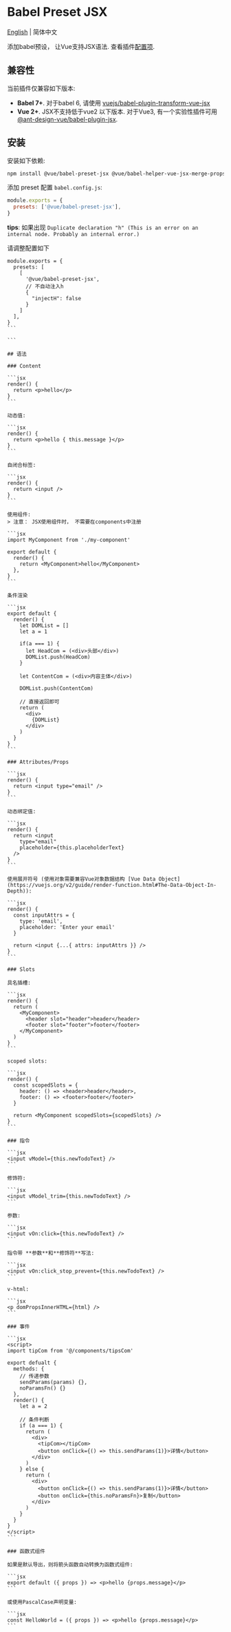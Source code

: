 # Babel Preset JSX
[English](./README.md) | 简体中文

添加babel预设， 让Vue支持JSX语法. 查看插件[配置项](./packages/babel-preset-jsx).

## 兼容性

当前插件仅兼容如下版本:

- **Babel 7+**. 对于babel 6, 请使用 [vuejs/babel-plugin-transform-vue-jsx](https://github.com/vuejs/babel-plugin-transform-vue-jsx)
- **Vue 2+**. JSX不支持低于vue2 以下版本. 对于Vue3, 有一个实验性插件可用 [@ant-design-vue/babel-plugin-jsx](https://github.com/vueComponent/jsx).

## 安装

安装如下依赖:

```bash
npm install @vue/babel-preset-jsx @vue/babel-helper-vue-jsx-merge-props
```

添加 preset 配置 `babel.config.js`:

```js
module.exports = {
  presets: ['@vue/babel-preset-jsx'],
}
```

**tips**: 如果出现 `Duplicate declaration "h" (This is an error on an internal node. Probably an internal error.)`

请调整配置如下
``````JS
module.exports = {
  presets: [
    [
      '@vue/babel-preset-jsx',
      // 不自动注入h
      {
        "injectH": false
      }
    ]
  ],
}
```

```

## 语法

### Content

```jsx
render() {
  return <p>hello</p>
}
```

动态值:

```jsx
render() {
  return <p>hello { this.message }</p>
}
```

自闭合标签:

```jsx
render() {
  return <input />
}
```

使用组件:
> 注意： JSX使用组件时， 不需要在components中注册

```jsx
import MyComponent from './my-component'

export default {
  render() {
    return <MyComponent>hello</MyComponent>
  },
}
```

条件渲染

```jsx
export default {
  render() {
    let DOMList = []
    let a = 1

    if(a === 1) {
      let HeadCom = (<div>头部</div>)
      DOMList.push(HeadCom)
    }

    let ContentCom = (<div>内容主体</div>)

    DOMList.push(ContentCom)

    // 直接返回即可
    return (
      <div>
        {DOMList}
      </div>
    )
  }
}
```

### Attributes/Props

```jsx
render() {
  return <input type="email" />
}
```

动态绑定值:

```jsx
render() {
  return <input
    type="email"
    placeholder={this.placeholderText}
  />
}
```

使用展开符号 (使用对象需要兼容Vue对象数据结构 [Vue Data Object](https://vuejs.org/v2/guide/render-function.html#The-Data-Object-In-Depth)):

```jsx
render() {
  const inputAttrs = {
    type: 'email',
    placeholder: 'Enter your email'
  }

  return <input {...{ attrs: inputAttrs }} />
}
```

### Slots

具名插槽:

```jsx
render() {
  return (
    <MyComponent>
      <header slot="header">header</header>
      <footer slot="footer">footer</footer>
    </MyComponent>
  )
}
```

scoped slots:

```jsx
render() {
  const scopedSlots = {
    header: () => <header>header</header>,
    footer: () => <footer>footer</footer>
  }

  return <MyComponent scopedSlots={scopedSlots} />
}
```

### 指令

```jsx
<input vModel={this.newTodoText} />
```

修饰符:

```jsx
<input vModel_trim={this.newTodoText} />
```

参数:

```jsx
<input vOn:click={this.newTodoText} />
```

指令带 **参数**和**修饰符**写法:

```jsx
<input vOn:click_stop_prevent={this.newTodoText} />
```

v-html:

```jsx
<p domPropsInnerHTML={html} />
```

### 事件

```jsx
<script>
import tipCom from '@/components/tipsCom'

export defualt {
  methods: {
    // 传递参数
    sendParams(params) {},
    noParamsFn() {}
  },
  render() {
    let a = 2

    // 条件判断
    if (a === 1) {
      return (
        <div>
          <tipCom></tipCom>
          <button onClick={() => this.sendParams(1)}>详情</button>
        </div>
      )
    } else {
      return (
        <div>
          <button onClick={() => this.sendParams(1)}>详情</button>
          <button onClick={this.noParamsFn}>复制</button>
        </div>
      )
    }
  }
}
</script>
```

### 函数式组件

如果是默认导出，则将箭头函数自动转换为函数式组件:

```jsx
export default ({ props }) => <p>hello {props.message}</p>
```

或使用PascalCase声明变量:

```jsx
const HelloWorld = ({ props }) => <p>hello {props.message}</p>
```
